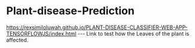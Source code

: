 # Plant-disease-Prediction


https://rexsimiloluwah.github.io/PLANT-DISEASE-CLASSIFIER-WEB-APP-TENSORFLOWJS/index.html --- Link to test how the Leaves of the plant is affected.
